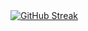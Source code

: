 <div align="center">
 <a href="https://git.io/streak-stats"><img src="https://streak-stats.demolab.com?user=gustafjensen" alt="GitHub Streak" /></a>
</div>

